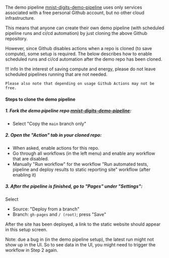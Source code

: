 The demo pipeline [mnist-digits-demo-pipeline](https://github.com/pynb-dag-runner/mnist-digits-demo-pipeline) uses only services associated with a free personal Github account, but no other cloud infrastructure.

This means that anyone can create their own demo pipeline (with scheduled pipeline runs and ci/cd automation) by just cloning the above Github repository.

However, since Github disables actions when a repo is cloned (to save compute), some setup is required.
The below describes how to enable scheduled runs and ci/cd automation after the demo repo has been cloned.

!!! info
    In the interest of saving compute and energy, please do not leave scheduled pipelines running that are not needed.

    Please also note that depending on usage Github Actions may not be free.

#### Steps to clone the demo pipeline

##### 1. Fork the demo pipeline repo [mnist-digits-demo-pipeline](https://github.com/pynb-dag-runner/mnist-digits-demo-pipeline):

- Select "Copy the `main` branch only"

##### 2. Open the "Action" tab in your cloned repo:

- When asked, enable actions for this repo.
- Go through all workflows (in the left menu) and enable any workflow that are disabled.
- Manually "Run workflow" for the workflow "Run automated tests, pipeline and deploy results to static reporting site" workflow (after enabling it)

##### 3. After the pipeline is finished, go to "Pages" under "Settings":

Select

- Source: "Deploy from a branch"
- Branch: `gh-pages` and `/ (root)`; press "Save"

After the site has been deployed, a link to the static website should appear in this setup screen.

Note: due a bug in (in the demo pipeline setup), the latest run might not show up in the UI. So to see data in the UI, you might need to trigger the workflow in Step 2 again.
